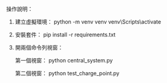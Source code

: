 操作說明：

1. 建立虛擬環境：
   python -m venv venv
   venv\Scripts\activate

2. 安裝套件：
   pip install -r requirements.txt

3. 開兩個命令列視窗：

   第一個視窗：
   python central_system.py

   第二個視窗：
   python test_charge_point.py
